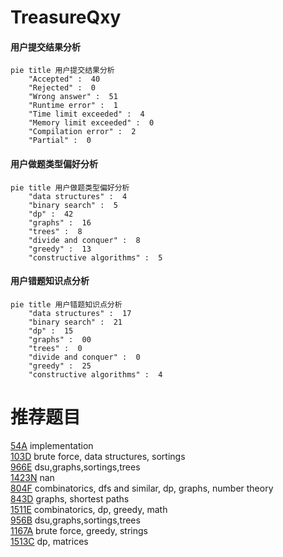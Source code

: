 # TreasureQxy

<!-- tabs:start -->



#### **用户提交结果分析**

```mermaid
pie title 用户提交结果分析
    "Accepted" :  40
    "Rejected" :  0
    "Wrong answer" :  51
    "Runtime error" :  1
    "Time limit exceeded" :  4
    "Memory limit exceeded" :  0
    "Compilation error" :  2
    "Partial" :  0
```

#### **用户做题类型偏好分析**

```mermaid
pie title 用户做题类型偏好分析
    "data structures" :  4
    "binary search" :  5
    "dp" :  42
    "graphs" :  16
    "trees" :  8
    "divide and conquer" :  8
    "greedy" :  13
    "constructive algorithms" :  5
```
#### **用户错题知识点分析**

```mermaid
pie title 用户错题知识点分析
    "data structures" :  17
    "binary search" :  21
    "dp" :  15
    "graphs" :  00
    "trees" :  0
    "divide and conquer" :  0
    "greedy" :  25
    "constructive algorithms" :  4
```



<!-- tabs:end -->
# 推荐题目
[54A](https://codeforces.com/contest/54/problem/A)		implementation		  
[103D](https://codeforces.com/contest/103/problem/D)		brute force,
                        data structures,
                        sortings		  
[966E](https://codeforces.com/contest/966/problem/E)		dsu,graphs,sortings,trees		  
[1423N](https://codeforces.com/contest/1423/problem/N)		nan		  
[804F](https://codeforces.com/contest/804/problem/F)		combinatorics,
                        dfs and similar,
                        dp,
                        graphs,
                        number theory		  
[843D](https://codeforces.com/contest/843/problem/D)		graphs,
                        shortest paths		  
[1511E](https://codeforces.com/contest/1511/problem/E)		combinatorics,
                        dp,
                        greedy,
                        math		  
[956B](https://codeforces.com/contest/956/problem/B)		dsu,graphs,sortings,trees		  
[1167A](https://codeforces.com/contest/1167/problem/A)		brute force,
                        greedy,
                        strings		  
[1513C](https://codeforces.com/contest/1513/problem/C)		dp,
                        matrices		  
